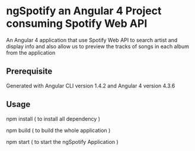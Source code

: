 # ngSpotify an Angular 4 Project consuming Spotify Web API
An Angular 4 application that use Spotify Web API to search artist and display info and also allow us to preview  the tracks of songs in each album from the application

## Prerequisite
Generated with Angular CLI version 1.4.2 and Angular 4 version 4.3.6


## Usage
npm install ( to install all dependency )

npm build ( to build the whole application )

npm start ( to start the ngSpotify Application )
